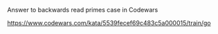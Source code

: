 Answer to backwards read primes case in Codewars

https://www.codewars.com/kata/5539fecef69c483c5a000015/train/go